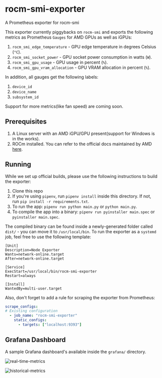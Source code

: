 # rocm-smi-exporter
A Prometheus exporter for rocm-smi

This exporter currently piggybacks on `rocm-smi` and exports the following metrics as Prometheus `Gauges` for AMD GPUs as well as iGPUs:

1. `rocm_smi_edge_temperature` - GPU edge temperature in degrees Celsius (`°C`).
2. `rocm_smi_socket_power` - GPU socket power consumption in watts (`W`).
3. `rocm_smi_gpu_usage` - GPU usage in percent (`%`).
4. `rocm_smi_gpu_vram_allocation` - GPU VRAM allocation in percent (`%`).

In addition, all gauges get the following labels:
1. `device_id`
2. `device_name`
3. `subsystem_id`

Support for more metrics(like fan speed) are coming soon.

## Prerequisites

1. A Linux server with an AMD iGPU/GPU present(support for Windows is in the works).
2. ROCm installed. You can refer to the official docs maintained by AMD [here](https://rocm.docs.amd.com/projects/install-on-linux/en/latest/install/quick-start.html#rocm-install-quick). 

## Running

While we set up official builds, please use the following instructions to build the exporter:

1. Clone this repo
2. If you're using `pipenv`, run `pipenv install` inside this directory. If not, run `pip install -r requirements.txt`.
3. To run the app: `pipenv run python main.py` or `python main.py`. 
4. To compile the app into a binary: `pipenv run pyinstaller main.spec` or `pyinstaller main.spec`. 

The compiled binary can be found inside a newly-generated folder called `dist/` - you can move it to `/usr/local/bin`. To run the exporter as a `systemd` job, feel free to use the following template:

```
[Unit]
Description=Node Exporter
Wants=network-online.target
After=network-online.target

[Service]
ExecStart=/usr/local/bin/rocm-smi-exporter
Restart=always

[Install]
WantedBy=multi-user.target
```

Also, don't forget to add a rule for scraping the exporter from Prometheus:

```yaml
scrape_configs:
# Existing configuration
  - job_name: "rocm-smi-exporter"
    static_configs:
      - targets: ["localhost:9393"]
```

## Grafana Dashboard

A sample Grafana dashboard's available inside the `grafana/` directory. 

![real-time-metrics](https://github.com/user-attachments/assets/f0d39a79-bc9c-4d93-ae98-d20df6a43b1f)

![historical-metrics](https://github.com/user-attachments/assets/bbd77548-0088-4802-bf4b-c281e4f6ae22)